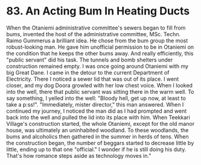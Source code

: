 


    
# 83. An Acting Bum In Heating Ducts

When the Otaniemi administrative committee's sewers began to fill from bums, invented the host of the administrative committee, MSc. Techn. Raimo Gummerus a brilliant idea. He chose from the bum group the most robust-looking man. He gave him unofficial permission to be in Otaniemi on the condition that he keeps the other bums away. And really efficiently, this "public servant" did his task. The tunnels and bomb shelters under construction remained empty. I was once going around Otaniemi with my big Great Dane. I came in the detour to the current Department of Electricity. There I noticed a sewer lid that was out of its place. I went closer, and my dog Doora growled with her low chest voice. When I looked into the well, there that public servant was sitting there in the warm well. To say something, I yelled into the well: "Bloody hell, get up now, at least to take a p:ss!". "Immediately, mister director," this man answered. When I continued my journey, I noticed the man did as I had prompted and went back into the well and pulled the lid into its place with him. When Teekkari Village's construction started, the whole Otaniemi, except for the old manor house, was ultimately an uninhabited woodland. To these woodlands, the bums and alcoholics then gathered in the summer in herds of tens. When the construction began, the number of beggars started to decrease little by little, ending up to that one "official." I wonder if he is still doing his duty. That's how romance steps aside as technology moves in."

